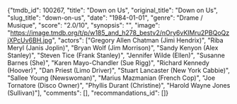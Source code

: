 {"tmdb_id": 100267, "title": "Down on Us", "original_title": "Down on Us", "slug_title": "down-on-us", "date": "1984-01-01", "genre": "Drame / Musique", "score": "2.0/10", "synopsis": "", "image": "https://image.tmdb.org/t/p/w185_and_h278_bestv2/nOry6vKIMru2PBQoQzjXPcUv6BH.jpg", "actors": ["Gregory Allen Chatman (Jimi Hendrix)", "Riba Meryl (Janis Joplin)", "Bryan Wolf (Jim Morrison)", "Sandy Kenyon (Alex Stanley)", "Steven Tice (Frank Stanley)", "Jennifer Wilde (Ellen)", "Susanne Barnes (She)", "Karen Mayo-Chandler (Sue Rigg)", "Richard Kennedy (Hoover)", "Dan Priest (Limo Driver)", "Stuart Lancaster (New York Cabbie)", "Sallee Young (Newswoman)", "Marius Mazmanian (French Cop)", "Joe Tornatore (Disco Owner)", "Phyllis Durant (Christine)", "Harold Wayne Jones (Sullivan)"], "comments": [], "recommandations_id": []}